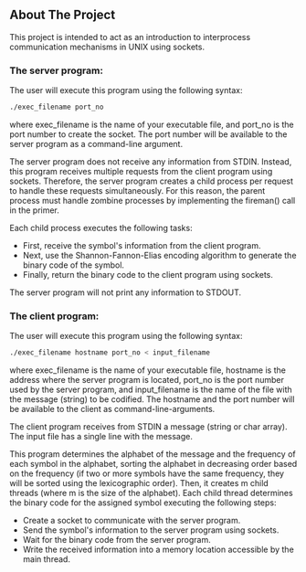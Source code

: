 ## About The Project

This project is intended to act as an introduction to interprocess communication mechanisms in UNIX using sockets.

### The server program:
The user will execute this program using the following syntax:
```sh
./exec_filename port_no
```
where exec_filename is the name of your executable file, and port_no is the port number to create the socket. The port number will be available to the server program as a command-line argument.

The server program does not receive any information from STDIN. Instead, this program receives multiple requests from the client program using sockets. Therefore, the server program creates a child process per request to handle these requests simultaneously. For this reason, the parent process must handle zombine processes by implementing the fireman() call in the primer.

Each child process executes the following tasks:
* First, receive the symbol's information from the client program.
* Next, use the Shannon-Fannon-Elias encoding algorithm to generate the binary code of the symbol.
* Finally, return the binary code to the client program using sockets.

The server program will not print any information to STDOUT.

### The client program:
The user will execute this program using the following syntax:
```sh
./exec_filename hostname port_no < input_filename
```
where exec_filename is the name of your executable file, hostname is the address where the server program is located, port_no is the port number used by the server program, and input_filename is the name of the file with the message (string) to be codified. The hostname and the port number will be available to the client as command-line-arguments.

The client program receives from STDIN a message (string or char array). The input file has a single line with the message.

This program determines the alphabet of the message and the frequency of each symbol in the alphabet, sorting the alphabet in decreasing order based on the frequency (if two or more symbols have the same frequency, they will be sorted using the lexicographic order). Then, it creates m child threads (where m is the size of the alphabet). Each child thread determines the binary code for the assigned symbol executing the following steps:
* Create a socket to communicate with the server program.
* Send the symbol's information to the server program using sockets.
* Wait for the binary code from the server program.
* Write the received information into a memory location accessible by the main thread.
